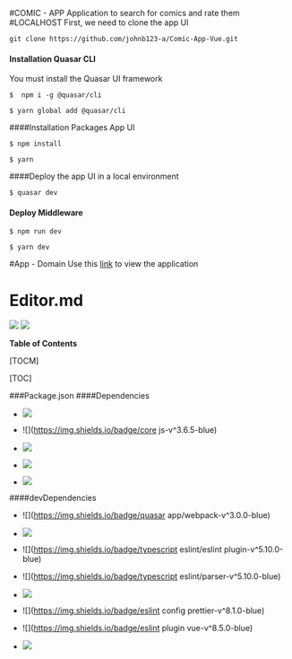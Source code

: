 #COMIC - APP
Application to search for comics and rate them
#LOCALHOST
First, we need to clone the app UI
```
git clone https://github.com/johnb123-a/Comic-App-Vue.git
```
#### Installation Quasar CLI
 You must install the Quasar UI framework
 
`$  npm i -g @quasar/cli `

`$ yarn global add @quasar/cli`

####Installation Packages App UI

`$ npm install `

`$ yarn `

####Deploy the app UI in a local environment

`$ quasar dev`

#### Deploy Middleware

`$ npm run dev`

`$ yarn dev `

#App - Domain
Use this [link](https://aesthetic-melomakarona-41de76.netlify.app/#/) to view the application

# Editor.md

![](https://www.vectorlogo.zone/logos/vuejs/vuejs-ar21.png)
![](https://img.shields.io/badge/version-v0.0.1-blue)


**Table of Contents**

[TOCM]

[TOC]

###Package.json
####Dependencies
- ![](https://img.shields.io/badge/axios-v^0.21.1-blue)

- ![](https://img.shields.io/badge/core js-v^3.6.5-blue)

- ![](https://img.shields.io/badge/quasar-v^2.6.0-blue)

- ![](https://img.shields.io/badge/vue-v^3.0.0-blue)

- ![](https://img.shields.io/badge/vuex-v^4.0.1-blue)

####devDependencies

 - ![](https://img.shields.io/badge/quasar app/webpack-v^3.0.0-blue)

- ![](https://img.shields.io/badge/types/node-v^12.20.21-blue)

- ![](https://img.shields.io/badge/typescript eslint/eslint plugin-v^5.10.0-blue)

- ![](https://img.shields.io/badge/typescript eslint/parser-v^5.10.0-blue)

- ![](https://img.shields.io/badge/eslint-v^8.10.0-blue)

- ![](https://img.shields.io/badge/eslint config prettier-v^8.1.0-blue)

- ![](https://img.shields.io/badge/eslint plugin vue-v^8.5.0-blue)

- ![](https://img.shields.io/badge/prettier-v^2.5.1-blue)




